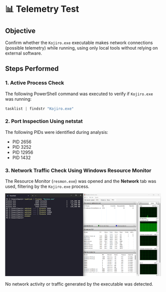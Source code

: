 # 📊 Telemetry Test

## Objective

Confirm whether the `Kojiro.exe` executable makes network connections (possible telemetry) while running, using only local tools without relying on external software.

## Steps Performed

### 1. Active Process Check

The following PowerShell command was executed to verify if `Kojiro.exe` was running:

```powershell
tasklist | findstr "Kojiro.exe"
```

### 2. Port Inspection Using netstat

The following PIDs were identified during analysis:

- PID 2656
- PID 3252
- PID 12956
- PID 1432

### 3. Network Traffic Check Using Windows Resource Monitor

The Resource Monitor (`resmon.exe`) was opened and the **Network** tab was used, filtering by the `Kojiro.exe` process.

![Preview](/resources/TELEMETRY.es.png)

No network activity or traffic generated by the executable was detected.
